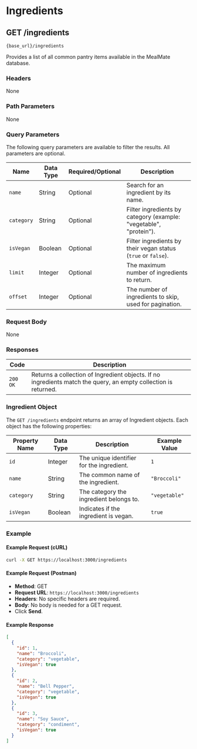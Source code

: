 # Ingredients

## GET /ingredients

`{base_url}/ingredients`

Provides a list of all common pantry items available in the MealMate database.

### Headers

None

### Path Parameters

None

### Query Parameters

The following query parameters are available to filter the results. All parameters are optional.

| Name | Data Type | Required/Optional | Description |
| --- | --- | --- | --- |
| `name` | String | Optional | Search for an ingredient by its name. |
| `category`| String | Optional | Filter ingredients by category (example: "vegetable", "protein"). |
| `isVegan` | Boolean | Optional | Filter ingredients by their vegan status (`true` or `false`). |
| `limit` | Integer | Optional | The maximum number of ingredients to return. |
| `offset` | Integer | Optional | The number of ingredients to skip, used for pagination. |

### Request Body

None

### Responses

| Code | Description |
| --- | --- |
| `200 OK` | Returns a collection of Ingredient objects. If no ingredients match the query, an empty collection is returned. |

### Ingredient Object

The `GET /ingredients` endpoint returns an array of Ingredient objects. Each object has the following properties:

| Property Name | Data Type | Description | Example Value |
| --- | --- | --- | --- |
| `id` | Integer | The unique identifier for the ingredient. | `1` |
| `name` | String | The common name of the ingredient. | `"Broccoli"` |
| `category`| String | The category the ingredient belongs to. | `"vegetable"` |
| `isVegan` | Boolean | Indicates if the ingredient is vegan. | `true` |

### Example

#### Example Request (cURL)

```sh
curl -X GET https://localhost:3000/ingredients
```

#### Example Request (Postman)

* **Method**: GET
* **Request URL**: `https://localhost:3000/ingredients`
* **Headers**: No specific headers are required.
* **Body**: No body is needed for a GET request.
* Click **Send**.

#### Example Response

```json
[
  {
    "id": 1,
    "name": "Broccoli",
    "category": "vegetable",
    "isVegan": true
  },
  {
    "id": 2,
    "name": "Bell Pepper",
    "category": "vegetable",
    "isVegan": true
  },
  {
    "id": 3,
    "name": "Soy Sauce",
    "category": "condiment",
    "isVegan": true
  }
]
```
